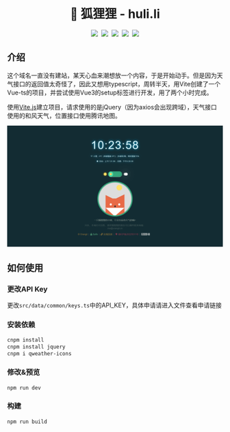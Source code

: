 <h1 align="center">🦊 狐狸狸 - huli.li</h1>
<p align="center">
  <a href="https://github.com/Jiaocz/huli.li/security/code-scanning"><img src="https://github.com/Jiaocz/huli.li/actions/workflows/codeql-analysis.yml/badge.svg" /></a>&nbsp;
  <a href="https://github.com/Jiaocz/huli.li/actions/workflows/main.yml"><img src="https://github.com/Jiaocz/huli.li/actions/workflows/main.yml/badge.svg" /></a>&nbsp;
  <a href="https://github.com/Jiaocz/huli.li/releases/latest"><img src="https://img.shields.io/github/v/release/jiaocz/huli.li.svg" /></a>&nbsp;
  <a href="https://github.com/Jiaocz/huli.li/pulse"><img src="https://visitor-badge.glitch.me/badge?page_id=Jiaocz.huli.li" /></a>&nbsp;
  <a href="https://github.com/Jiaocz/huli.li/stargazers"><img src="https://img.shields.io/github/stars/jiaocz/huli.li?style=social" /></a>
</p>

## 介绍
这个域名一直没有建站，某天心血来潮想放一个内容，于是开始动手。但是因为天气接口的返回值太奇怪了，因此又想用typescript，周转半天，用Vite创建了一个Vue-ts的项目，并尝试使用Vue3的setup标签进行开发，用了两个小时完成。

使用[Vite.js](https://vitejs.dev)建立项目，请求使用的是jQuery（因为axios会出现跨域），天气接口使用的和风天气，位置接口使用腾讯地图。

![ScreenShot](https://github.com/Jiaocz/huli.li/blob/master/cover.png)

## 如何使用

### 更改API Key
更改`src/data/common/keys.ts`中的API_KEY，具体申请请进入文件查看申请链接
### 安装依赖
```shell
cnpm install
cnpm install jquery
cnpm i qweather-icons
```

### 修改&预览
```shell
npm run dev
```

### 构建
```shell
npm run build
```
